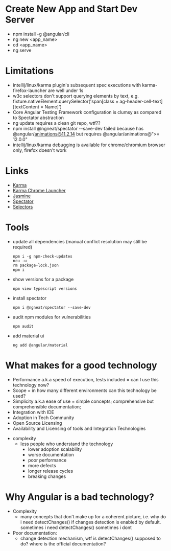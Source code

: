 # Create New App and Start Dev Server
 * npm install -g @angular/cli
 * ng new <app_name>
 * cd <app_name>
 * ng serve
 
# Limitations
  * intellij/linux/karma plugin's subsequent spec executions with karma-firefox-launcher are well under 1s
  * w3c selectors don't support querying elements by text, e.g. fixture.nativeElement.querySelector('span[class = ag-header-cell-text][textContent = Name]') 
  * Core Angular Testing Framework configuration is clumsy as compared to Spectator abstraction 
  * ng update requires a clean git repo, wtf??
  * npm install @ngneat/spectator --save-dev failed because has @angular/animations@11.2.14 but requires  @angular/animations@">= 12.0.0"
  * intellij/linux/karma debugging is available for chrome/chromium browser only, firefox doesn't work

# Links
  * [Karma](https://github.com/karma-runner/karma)
  * [Karma Chrome Launcher](https://github.com/karma-runner/karma-chrome-launcher)
  * [Jasmine](https://jasmine.github.io/2.0/introduction)
  * [Spectator](https://github.com/ngneat/spectator)
  * [Selectors](https://drafts.csswg.org/selectors)

# Tools
* update all dependencies (manual conflict resolution may still be required)
  ```
  npm i -g npm-check-updates
  ncu -u
  rm package-lock.json
  npm i
  ```
* show versions for a package
  ```
  npm view typescript versions
  ```
* install spectator
  ```
  npm i @ngneat/spectator --save-dev
  ```
* audit npm modules for vulnerabilities
  ```
  npm audit
  ```
* add material ui
  ```
  ng add @angular/material
  ```

# What makes for a good technology
* Performance a.k.a speed of execution, tests included = can I use this technology now?
* Scope = in how many different environments can this technology be used?
* Simplicity a.k.a ease of use = 
     simple concepts; 
     comprehensive but comprehensible documentation;
* Integration with IDE
* Adoption in Tech Community
* Open Source Licensing
* Availability and Licensing of tools and Integration Technologies

- complexity
    - less people who understand the technology
      - lower adoption scalability
      - worse documentation
      - poor performance
      - more defects
      - longer release cycles
      - breaking changes

# Why Angular is a bad technology?
* Complexity
  * many concepts that don't make up for a coherent picture, i.e. why do i need detectChanges() if changes detection is enabled by default. sometimes i need detectChanges() sometimes i dont
* Poor documentation:
  * change detection mechanism, wtf is detectChanges() supposed to do? where is the official documentation?

 
